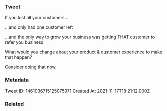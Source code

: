 ### Tweet
If you lost all your customers…

…and only had one customer left

…and the only way to grow your business was getting THAT customer to refer you business

What would you change about your product &amp; customer experience to make that happen?

Consider doing that now.

### Metadata
Tweet ID: 1461036715125075971
Created At: 2021-11-17T18:21:12.000Z

### Related

